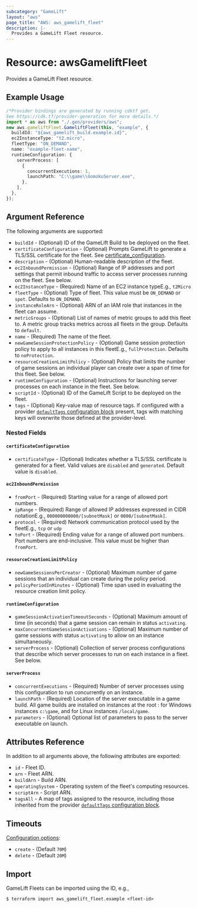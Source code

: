 ```yaml
---
subcategory: "GameLift"
layout: "aws"
page_title: "AWS: aws_gamelift_fleet"
description: |-
  Provides a GameLift Fleet resource.
---
```


# Resource: awsGameliftFleet

Provides a GameLift Fleet resource.

## Example Usage

```typescript
/*Provider bindings are generated by running cdktf get.
See https://cdk.tf/provider-generation for more details.*/
import * as aws from "./.gen/providers/aws";
new aws.gameliftFleet.GameliftFleet(this, "example", {
  buildId: "${aws_gamelift_build.example.id}",
  ec2InstanceType: "t2.micro",
  fleetType: "ON_DEMAND",
  name: "example-fleet-name",
  runtimeConfiguration: {
    serverProcess: [
      {
        concurrentExecutions: 1,
        launchPath: "C:\\game\\GomokuServer.exe",
      },
    ],
  },
});

```

## Argument Reference

The following arguments are supported:

* `buildId` - (Optional) ID of the GameLift Build to be deployed on the fleet.
* `certificateConfiguration` - (Optional) Prompts GameLift to generate a TLS/SSL certificate for the fleet. See [certificate\_configuration](#certificate_configuration).
* `description` - (Optional) Human-readable description of the fleet.
* `ec2InboundPermission` - (Optional) Range of IP addresses and port settings that permit inbound traffic to access server processes running on the fleet. See below.
* `ec2InstanceType` - (Required) Name of an EC2 instance typeE.g., `t2Micro`
* `fleetType` - (Optional) Type of fleet. This value must be `ON_DEMAND` or `spot`. Defaults to `ON_DEMAND`.
* `instanceRoleArn` - (Optional) ARN of an IAM role that instances in the fleet can assume.
* `metricGroups` - (Optional) List of names of metric groups to add this fleet to. A metric group tracks metrics across all fleets in the group. Defaults to `default`.
* `name` - (Required) The name of the fleet.
* `newGameSessionProtectionPolicy` - (Optional) Game session protection policy to apply to all instances in this fleetE.g., `fullProtection`. Defaults to `noProtection`.
* `resourceCreationLimitPolicy` - (Optional) Policy that limits the number of game sessions an individual player can create over a span of time for this fleet. See below.
* `runtimeConfiguration` - (Optional) Instructions for launching server processes on each instance in the fleet. See below.
* `scriptId` - (Optional) ID of the GameLift Script to be deployed on the fleet.
* `tags` - (Optional) Key-value map of resource tags. If configured with a provider [`defaultTags` configuration block](https://registry.terraform.io/providers/hashicorp/aws/latest/docs#default_tags-configuration-block) present, tags with matching keys will overwrite those defined at the provider-level.

### Nested Fields

#### `certificateConfiguration`

* `certificateType` - (Optional) Indicates whether a TLS/SSL certificate is generated for a fleet. Valid values are `disabled` and `generated`. Default value is `disabled`.

#### `ec2InboundPermission`

* `fromPort` - (Required) Starting value for a range of allowed port numbers.
* `ipRange` - (Required) Range of allowed IP addresses expressed in CIDR notationE.g., `000000000000/[subnetMask]` or `0000/[subnetMask]`.
* `protocol` - (Required) Network communication protocol used by the fleetE.g., `tcp` or `udp`
* `toPort` - (Required) Ending value for a range of allowed port numbers. Port numbers are end-inclusive. This value must be higher than `fromPort`.

#### `resourceCreationLimitPolicy`

* `newGameSessionsPerCreator` - (Optional) Maximum number of game sessions that an individual can create during the policy period.
* `policyPeriodInMinutes` - (Optional) Time span used in evaluating the resource creation limit policy.

#### `runtimeConfiguration`

* `gameSessionActivationTimeoutSeconds` - (Optional) Maximum amount of time (in seconds) that a game session can remain in status `activating`.
* `maxConcurrentGameSessionActivations` - (Optional) Maximum number of game sessions with status `activating` to allow on an instance simultaneously.
* `serverProcess` - (Optional) Collection of server process configurations that describe which server processes to run on each instance in a fleet. See below.

#### `serverProcess`

* `concurrentExecutions` - (Required) Number of server processes using this configuration to run concurrently on an instance.
* `launchPath` - (Required) Location of the server executable in a game build. All game builds are installed on instances at the root : for Windows instances `c:\game`, and for Linux instances `/local/game`.
* `parameters` - (Optional) Optional list of parameters to pass to the server executable on launch.

## Attributes Reference

In addition to all arguments above, the following attributes are exported:

* `id` - Fleet ID.
* `arn` - Fleet ARN.
* `buildArn` - Build ARN.
* `operatingSystem` - Operating system of the fleet's computing resources.
* `scriptArn` - Script ARN.
* `tagsAll` - A map of tags assigned to the resource, including those inherited from the provider [`defaultTags` configuration block](https://registry.terraform.io/providers/hashicorp/aws/latest/docs#default_tags-configuration-block).

## Timeouts

[Configuration options](https://developer.hashicorp.com/terraform/language/resources/syntax#operation-timeouts):

* `create` - (Default `70M`)
* `delete` - (Default `20M`)

## Import

GameLift Fleets can be imported using the ID, e.g.,

```console
$ terraform import aws_gamelift_fleet.example <fleet-id>
```
